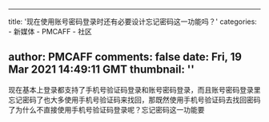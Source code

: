 
---
title: '现在使用账号密码登录时还有必要设计忘记密码这一功能吗？'
categories: 
    - 新媒体
    - PMCAFF
    - 社区

author: PMCAFF
comments: false
date: Fri, 19 Mar 2021 14:49:11 GMT
thumbnail: ''
---

<div>   
现在基本上登录都支持了手机号验证码登录和账号密码登录，而且账号密码登录里忘记密码了也大多使用手机号验证码来找回，那既然使用手机号验证码去找回密码了为什么不直接使用手机号验证码登录呢？忘记密码这一功能要  
</div>
            
